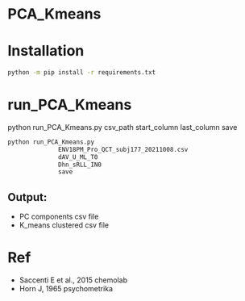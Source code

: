 # PCA_Kmeans


# Installation 
```bash
python -m pip install -r requirements.txt
```

# run_PCA_Kmeans
python run_PCA_Kmeans.py csv_path start_column last_column save
```bash
python run_PCA_Kmeans.py
              ENV18PM_Pro_QCT_subj177_20211008.csv
              dAV_U_ML_T0
              Dhn_sRLL_IN0
              save

```

## Output:
- PC components csv file
- K_means clustered csv file


# Ref
- Saccenti E et al., 2015 chemolab
- Horn J, 1965 psychometrika